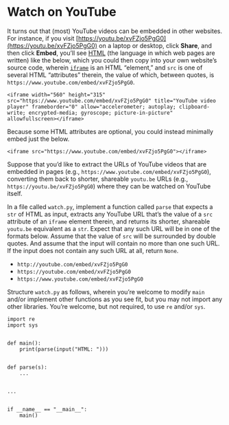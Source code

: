 # Watch on YouTube

It turns out that (most) YouTube videos can be embedded in other websites. For instance, if you visit [https://youtu.be/xvFZjo5PgG0](https://youtu.be/xvFZjo5PgG0) on a laptop or desktop, click **Share**, and then click **Embed**, you’ll see [HTML](https://en.wikipedia.org/wiki/HTML) (the language in which web pages are written) like the below, which you could then copy into your own website’s source code, wherein [`iframe`](https://developer.mozilla.org/en-US/docs/Web/HTML/Element/iframe) is an HTML “element,” and `src` is one of several HTML “attributes” therein, the value of which, between quotes, is `https://www.youtube.com/embed/xvFZjo5PgG0`.

```
<iframe width="560" height="315" src="https://www.youtube.com/embed/xvFZjo5PgG0" title="YouTube video player" frameborder="0" allow="accelerometer; autoplay; clipboard-write; encrypted-media; gyroscope; picture-in-picture" allowfullscreen></iframe>
```

Because some HTML attributes are optional, you could instead minimally embed just the below.

```
<iframe src="https://www.youtube.com/embed/xvFZjo5PgG0"></iframe>
```

Suppose that you’d like to extract the URLs of YouTube videos that are embedded in pages (e.g., `https://www.youtube.com/embed/xvFZjo5PgG0`), converting them back to shorter, shareable `youtu.be` URLs (e.g., `https://youtu.be/xvFZjo5PgG0`) where they can be watched on YouTube itself.

In a file called `watch.py`, implement a function called `parse` that expects a `str` of HTML as input, extracts any YouTube URL that’s the value of a `src` attribute of an `iframe` element therein, and returns its shorter, shareable `youtu.be` equivalent as a `str`. Expect that any such URL will be in one of the formats below. Assume that the value of `src` will be surrounded by double quotes. And assume that the input will contain no more than one such URL. If the input does not contain any such URL at all, return `None`.

- `http://youtube.com/embed/xvFZjo5PgG0`
- `https://youtube.com/embed/xvFZjo5PgG0`
- `https://www.youtube.com/embed/xvFZjo5PgG0`

Structure `watch.py` as follows, wherein you’re welcome to modify `main` and/or implement other functions as you see fit, but you may not import any other libraries. You’re welcome, but not required, to use `re` and/or `sys`.

```
import re
import sys


def main():
    print(parse(input("HTML: ")))


def parse(s):
    ...


...


if __name__ == "__main__":
    main()
```
